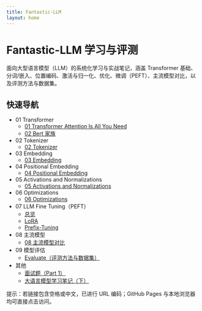 ```yaml
---
title: Fantastic-LLM
layout: home
---
```


# Fantastic-LLM 学习与评测

面向大型语言模型（LLM）的系统化学习与实战笔记，涵盖 Transformer 基础、分词/嵌入、位置编码、激活与归一化、优化、微调（PEFT）、主流模型对比，以及评测方法与数据集。

## 快速导航

- 01 Transformer
  - [01 Transformer Attention Is All You Need](./01%20Transformer/01%20Transformer%20Attention%20Is%20All%20You%20Need%20/01%20Transformer%20Attention%20Is%20All%20You%20Need.md)
  - [02 Bert 家族](./01%20Transformer/02%20Bert家族.md)
- 02 Tokenizer
  - [02 Tokenizer](./02%20Tokenizer/02%20Tokenizer.md)
- 03 Embedding
  - [03 Embedding](./03%20Embedding/03%20Embedding.md)
- 04 Positional Embedding
  - [04 Positional Embedding](./04%20Positional%20Embedding/04%20Positional%20Embedding.md)
- 05 Activations and Normalizations
  - [05 Activations and Normalizations](./05%20Activations%20and%20Normalizations/05%20Activations%20and%20Normalizations.md)
- 06 Optimizations
  - [06 Optimizations](./06%20Optimizations/06%20Optimizations.md)
- 07 LLM Fine Tuning（PEFT）
  - [总览](./07%20LLM%20Fine%20tuning/07%20LLM%20Fine%20tuning.md)
  - [LoRA](./07%20LLM%20Fine%20tuning/LoRA.md)
  - [Prefix-Tuning](./07%20LLM%20Fine%20tuning/Prefix-Tuning.md)
- 08 主流模型
  - [08 主流模型对比](./08%20主流模型/08%20主流模型对比.md)
- 09 模型评估
  - [Evaluate（评测方法与数据集）](./09%20模型评估/Evaluate.md)
- 其他
  - [面试题（Part 1）](./面试题/part1.md)
  - [大语言模型学习笔记（下）](./大语言模型学习笔记（下）.md)

提示：若链接包含空格或中文，已进行 URL 编码；GitHub Pages 与本地浏览器均可直接点击访问。

